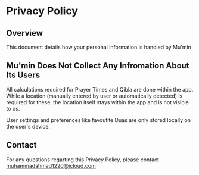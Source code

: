# Privacy Policy

## Overview
This document details how your personal information is handled by Mu'min


## Mu'min Does Not Collect Any Infromation About Its Users
All calculations required for Prayer Times and Qibla are done within the app. While a location (manually entered by user or automatically detected) is required for these, the location itself stays within the app and is not visible to us.

User settings and preferences like favoutite Duas are only stored locally on the user's device.

## Contact
For any questions regarting this Privacy Policy, please contact [muhammadahmad1220@icloud.com](mailto:muhammadahmad1220@icloud.com)
